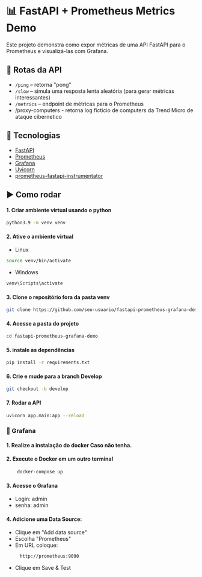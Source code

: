 # 📊 FastAPI + Prometheus Metrics Demo
Este projeto demonstra como expor métricas de uma API FastAPI para o Prometheus e visualizá-las com Grafana.

## 🚀 Rotas da API

- `/ping` – retorna "pong"
- `/slow` – simula uma resposta lenta aleatória (para gerar métricas interessantes)
- `/metrics` – endpoint de métricas para o Prometheus
- /proxy-computers - retorna log ficticio de computers da Trend Micro de ataque cibernetico

 ## 🧪 Tecnologias

- [FastAPI](https://fastapi.tiangolo.com/)
- [Prometheus](https://prometheus.io/)
- [Grafana](https://grafana.com/)
- [Uvicorn](https://www.uvicorn.org/)
- [prometheus-fastapi-instrumentator](https://github.com/trallard/prometheus-fastapi-instrumentator)

## ▶️ Como rodar

#### 1. Criar ambiente virtual usando o python
```bash
python3.9 -m venv venv
```
#### 2. Ative o ambiente virtual
- Linux
```bash
source venv/bin/activate
```
- Windows
```bash
venv\Scripts\activate
```

#### 3. Clone o repositório fora da pasta venv
```bash
git clone https://github.com/seu-usuario/fastapi-prometheus-grafana-demo.git
```
#### 4. Acesse a pasta do projeto
```bash
cd fastapi-prometheus-grafana-demo
```
#### 5. instale as dependências
```bash
pip install -r requirements.txt
```
#### 6. Crie e mude para a branch Develop
```bash
git checkout -b develop
```
#### 7. Rodar a API
```bash
uvicorn app.main:app --reload
```
### 🧠 Grafana

#### 1. Realize a instalação do docker Caso não tenha.

#### 2. Execute o Docker em um outro terminal
```bash
    docker-compose up
```

#### 3. Acesse o Grafana 
 - Login: admin
 - senha: admin

#### 4. Adicione uma Data Source:
- Clique em "Add data source"
- Escolha "Prometheus"
- Em URL coloque: 
``` bash
     http://prometheus:9090
```
- Clique em Save & Test

